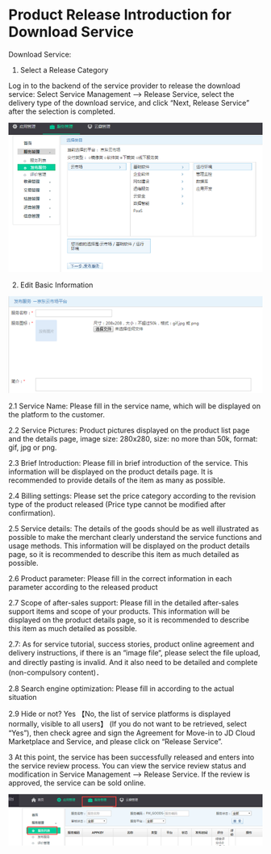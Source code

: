 # Product Release Introduction for Download Service
Download Service:
1. Select a Release Category

Log in to the backend of the service provider to release the download service: Select Service Management --> Release Service, select the delivery type of the download service, and click “Next, Release Service” after the selection is completed.

![image](https://github.com/jdcloudcom/cn/blob/zhaowenbo8-patch-1/documentation/Cloud-Marketplace/MarketPlace-Image/%E4%B8%8B%E8%BD%BD1.png)
                                           

2. Edit Basic Information

![image](https://github.com/jdcloudcom/cn/blob/zhaowenbo8-patch-1/documentation/Cloud-Marketplace/MarketPlace-Image/%E4%B8%8B%E8%BD%BD2.png)


 

2.1 Service Name: Please fill in the service name, which will be displayed on the platform to the customer.

2.2 Service Pictures: Product pictures displayed on the product list page and the details page, image size: 280x280, size: no more than 50k, format: gif, jpg or png.

2.3 Brief Introduction: Please fill in brief introduction of the service. This information will be displayed on the product details page. It is recommended to provide details of the item as many as possible.

2.4 Billing settings: Please set the price category according to the revision type of the product released (Price type cannot be modified after confirmation).

2.5 Service details: The details of the goods should be as well illustrated as possible to make the merchant clearly understand the service functions and usage methods. This information will be displayed on the product details page, so it is recommended to describe this item as much detailed as possible.

2.6 Product parameter: Please fill in the correct information in each parameter according to the released product

2.7 Scope of after-sales support: Please fill in the detailed after-sales support items and scope of your products. This information will be displayed on the product details page, so it is recommended to describe this item as much detailed as possible.

2.7: As for service tutorial, success stories, product online agreement and delivery instructions, if there is an “image file“, please select the file upload, and directly pasting is invalid. And it also need to be detailed and complete　(non-compulsory content)．

2.8 Search engine optimization: Please fill in according to the actual situation

2.9 Hide or not? Yes 【No, the list of service platforms is displayed normally, visible to all users】 (If you do not want to be retrieved, select “Yes”), then check agree and sign the Agreement for Move-in to JD Cloud Marketplace and Service, and please click on “Release Service”.

3 At this point, the service has been successfully released and enters into the service review process. You can view the service review status and modification in Service Management --> Release Service. If the review is approved, the service can be sold online.

![image](https://github.com/jdcloudcom/cn/blob/zhaowenbo8-patch-1/documentation/Cloud-Marketplace/MarketPlace-Image/%E4%B8%8B%E8%BD%BD3.png)
